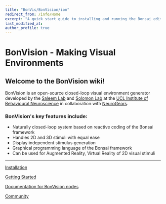 ```yaml
---
title: "BonVis/BonVision/ion"
redirect_from: /info/Home
excerpt: "A quick start guide to installing and running the Bonsai editor."
last_modified_at: 
author_profile: true
---
```


# BonVision   -    Making Visual Environments

## Welcome to the BonVision wiki!

BonVision is an open-source closed-loop visual environment generator developed by the [Saleem Lab](www.saleemlab.com) and [Solomon Lab](www.solomonlab.info) at the [UCL Institute of Behavioural Neuroscience](http://www.ibn.ucl.ac.uk/) in collaboration with [NeuroGears](https://neurogears.org/).

### BonVision's key features include:
* Naturally closed-loop system based on reactive coding of the Bonsai framework
* Handles 2D and 3D stimuli with equal ease
* Display independent stimulus generation
* Graphical programming language of the Bonsai framework
* Can be used for Augmented Reality, Virtual Reality of 2D visual stimuli

***

[Installation](/BonVision/Installation)

[Getting Started](/BonVision/GettingStarted)

[Documentation for BonVision nodes](/BonVision/BonVision-nodes)

[Community](/BonVision/community)